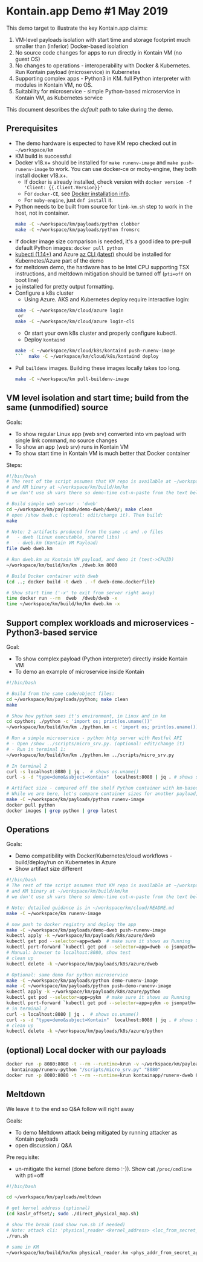 # Kontain.app Demo #1 May 2019

This demo target to illustrate the key Kontain.app claims:

1. VM-level payloads isolation with start time and storage footprint much smaller than (inferior) Docker-based isolation
1. No source code changes for apps to run directly in Kontain VM (no guest OS)
1. No changes to operations - interoperability with Docker & Kubernetes. Run Kontain payload (microservice) in Kubernetes
1. Supporting complex apps - Python3 in KM. full Python interpreter with modules in Kontain VM, no OS.
1. Suitability for microservice - simple Python-based microservice in Kontain VM, as Kubernetes service

This document describes the *default* path to take during the demo.

## Prerequisites

* The demo hardware is expected to have KM repo checked out in `~/workspace/km`
* KM build is successful
* Docker v18.x+ should be installed for `make runenv-image` and `make push-runenv-image` to work. You can use docker-ce or moby-engine, they both install docker v18.x+.
  * If docker is already installed, check version with `docker version -f 'Client: {{.Client.Version}}'`
  * For `docker-CE`, see [Docker installation info](https://docs.docker.com/install/linux/docker-ce/fedora/).
  * For `moby-engine`, just `dnf install` it.
* Python needs to be built from source for `link-km.sh` step to work in the host, not in container.
  ```bash
  make -C ~/workspace/km/payloads/python clobber
  make -C ~/workspace/km/payloads/python fromsrc
  ```
* If docker image size comparison is needed, it's a good idea to pre-pull default Python images: `docker pull python`
* [kubectl (1.14+)](https://kubernetes.io/docs/tasks/tools/install-kubectl/#install-kubectl-on-linux) and Azure [az CLI (latest)](https://docs.microsoft.com/en-us/cli/azure/install-azure-cli-yum?view=azure-cli-latest) should be installed for Kubernetes/Azure part of the demo
* for meltdown demo, the hardware has to be Intel CPU supporting TSX instructions, and  meltdown mitigation should be turned off (`pti=off` on boot line)
* `jq` installed for pretty output formatting.
* Configure a k8s cluster
  * Using Azure. AKS and Kubernetes deploy require interactive login:
  ```bash
  make -C ~/workspace/km/cloud/azure login
   or
  make -C ~/workspace/km/cloud/azure login-cli
  ```
  * Or start your own k8s cluster and properly configure kubectl.
  * Deploy `kontaind`
  ```bash
  make -C ~/workspace/km/cloud/k8s/kontaind push-runenv-image
  ```  make -C ~/workspace/km/cloud/k8s/kontaind deploy

* Pull `buildenv` images. Building these images locally takes too long.
  ```bash
  make -C ~/workspace/km pull-buildenv-image
  ```

## VM level isolation and start time; build from the same (unmodified) source

Goals:

* To show regular Linux app (web srv) converted into vm payload with single link command, no source changes
* To show an app (web srv) runs in Kontain VM
* To show start time in Kontain VM is much better that Docker container

Steps:

```bash
#!/bin/bash
# The rest of the script assumes that KM repo is available at ~/workspace/km/
# and KM binary at ~/workspace/km/build/km/km
# we don't use sh vars there so demo-time cut-n-paste from the text below does not depend on it

# Build simple web server - 'dweb'
cd ~/workspace/km/payloads/demo-dweb/dweb/; make clean
# open /show dweb.c (optonal: edit/change it). Then build:
make

# Note: 2 artifacts produced from the same .c and .o files
#   - dweb (Linux executable, shared libs)
#   - dweb.km (Kontain VM Payload)
file dweb dweb.km

# Run dweb.km as Kontain VM payload, and demo it (test->CPUID)
~/workspace/km/build/km/km ./dweb.km 8080

# Build Docker container with dweb
(cd ..; docker build -t dweb . -f dweb-demo.dockerfile)

# Show start time ('-x' to exit from server right away)
time docker run --rm  dweb  /dweb/dweb -x
time ~/workspace/km/build/km/km dweb.km -x

```

## Support complex workloads and microservices - Python3-based service

Goal:

* To show complex payload (Python interpreter) directly inside Kontain VM
* To demo an example of microservice inside Kontain

```bash
#!/bin/bash

# Build from the same code/object files:
cd ~/workspace/km/payloads/python; make clean
make

# Show how python sees it's environment, in Linux and in km
cd cpython; ./python -c 'import os; print(os.uname())'
~/workspace/km/build/km/km ./python.km -c 'import os; print(os.uname())'

# Run a simple microservice - python http server with Restful API
# - Open /show ../scripts/micro_srv.py. (optional: edit/change it)
# - Run in terminal 1:
~/workspace/km/build/km/km ./python.km ../scripts/micro_srv.py

# In terminal 2
curl -s localhost:8080 | jq .  # shows os.uname()
curl -s -d "type=demo&subject=Kontain"  localhost:8080 | jq . # shows simple APi call

# Artifact size - compared off the shelf Python container with km-based one
# While we are here, let's compare container sizes for another payload, Python:
make -C ~/workspace/km/payloads/python runenv-image
docker pull python
docker images | grep python | grep latest

```

## Operations

Goals:

* Demo compatibility with Docker/Kubernetes/cloud workflows - build/deploy/run on Kubernetes in Azure
* Show artifact size different

```bash
#!/bin/bash
# The rest of the script assumes that KM repo is available at ~/workspace/km/
# and KM binary at ~/workspace/km/build/km/km
# we don't use sh vars there so demo-time cut-n-paste from the text below does not depend on it

# Note: detailed guidance is in ~/workspace/km/cloud/README.md
make -C ~/workspace/km runenv-image

# now push to docker registry and deploy the app
make -C ~/workspace/km/payloads/demo-dweb push-runenv-image
kubectl apply -k ~/workspace/km/payloads/k8s/azure/dweb
kubectl get pod --selector=app=dweb  # make sure it shows as Running
kubectl port-forward `kubectl get pod --selector=app=dweb -o jsonpath='{.items[0].metadata.name}'` 8080:8080
# Manual: browser to localhost:8080, show test
# clean up
kubectl delete -k ~/workspace/km/payloads/k8s/azure/dweb

# Optional: same demo for python microservice
make -C ~/workspace/km/payloads/python demo-runenv-image
make -C ~/workspace/km/payloads/python push-demo-runenv-image
kubectl apply -k ~/workspace/km/payloads/k8s/azure/python
kubectl get pod --selector=app=pykm  # make sure it shows as Running
kubectl port-forward `kubectl get pod --selector=app=pykm -o jsonpath='{.items[0].metadata.name}'` 8080:8080
# in terminal 2
curl -s localhost:8080 | jq .  # shows os.uname()
curl -s -d "type=demo&subject=Kontain"  localhost:8080 | jq . # shows simple APi call
# clean up
kubectl delete -k ~/workspace/km/payloads/k8s/azure/python
```

## (optional) Local docker with our payloads

```bash
docker run -p 8080:8080 -t --rm --runtime=krun -v ~/workspace/km/payloads/python/scripts/micro_srv.py:/scripts/micro_srv.py \
  kontainapp/runenv-python "/scripts/micro_srv.py" "8080"
docker run -p 8080:8080 -t --rm --runtime=krun kontainapp/runenv-dweb 8080
```

## Meltdown

We leave it to the end so Q&A follow will right away

Goals:

* To demo Meltdown attack being mitigated by running attacker as Kontain payloads
* open discussion / Q&A

Pre requisite:

* un-mitigate the kernel (done before demo :-)). Show cat `/proc/cmdline` with pti=off

```bash
#!/bin/bash

cd ~/workspace/km/payloads/meltdown

# get kernel address (optional)
(cd kaslr_offset/; sudo ./direct_physical_map.sh)

# show the break (and show run.sh if needed)
# Note: attack cli: 'physical_reader <kernel_address> <loc_from_secret_app>'
./run.sh

# same in KM
~/workspace/km/build/km/km physical_reader.km <phys_addr_from_secret_app> <direct_physical_map_from_kaslr>
```
